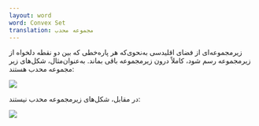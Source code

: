 ```yaml
---
layout: word
word: Convex Set
translation: مجموعه محدب
---
```


زیرمجموعه‌ای از فضای اقلیدسی به‌نحوی‌که هر پاره‌خطی که بین دو نقطه دلخواه از زیرمجموعه رسم شود، کاملاً درون زیرمجموعه باقی بماند. به‌عنوان‌مثال، شکل‌های زیر مجموعه محدب هستند:

![](/assets/img/convex_set.png)

در مقابل، شکل‌های زیرمجموعه محدب نیستند:

![](/assets/img/nonconvex_set.png)
